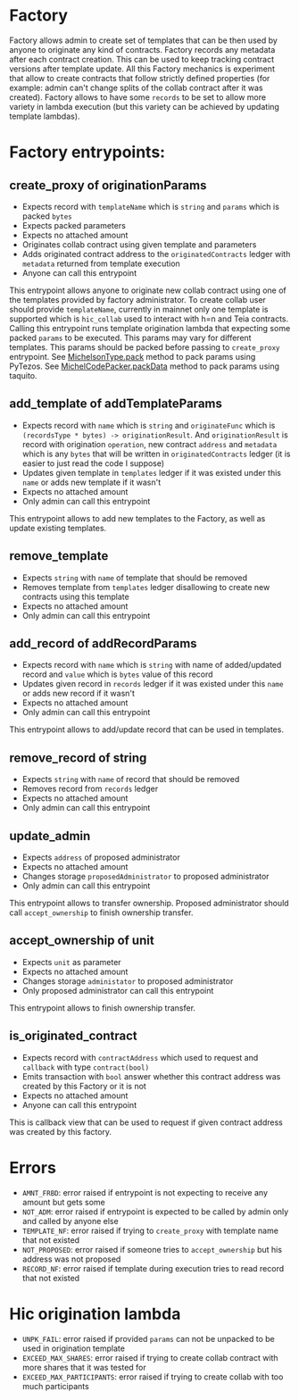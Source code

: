 # Factory
Factory allows admin to create set of templates that can be then used by anyone to originate any kind of contracts. Factory records any metadata after each contract creation. This can be used to keep tracking contract versions after template update. All this Factory mechanics is experiment that allow to create contracts that follow strictly defined properties (for example: admin can't change splits of the collab contract after it was created). Factory allows to have some `records` to be set to allow more variety in lambda execution (but this variety can be achieved by updating template lambdas).

# Factory entrypoints:
## create\_proxy of originationParams
- Expects record with `templateName` which is `string` and `params` which is packed `bytes`
- Expects packed parameters 
- Expects no attached amount
- Originates collab contract using given template and parameters
- Adds originated contract address to the `originatedContracts` ledger with `metadata` returned from template execution
- Anyone can call this entrypoint

This entrypoint allows anyone to originate new collab contract using one of the templates provided by factory administrator. To create collab user should provide `templateName`, currently in mainnet only one template is supported which is `hic_collab` used to interact with h=n and Teia contracts. Calling this entrypoint runs template origination lambda that expecting some packed `params` to be executed. This params may vary for different templates. This params should be packed before passing to `create_proxy` entrypoint. See [MichelsonType.pack](https://pytezos.org/types.html) method to pack params using PyTezos. See [MichelCodePacker.packData](https://tezostaquito.io/typedoc/classes/_taquito_taquito.michelcodecpacker.html) method to pack params using taquito.

## add\_template of addTemplateParams
- Expects record with `name` which is `string` and `originateFunc` which is `(recordsType * bytes) -> originationResult`. And `originationResult` is record with origination `operation`, new contract `address` and `metadata` which is any `bytes` that will be written in `originatedContracts` ledger (it is easier to just read the code I suppose)
- Updates given template in `templates` ledger if it was existed under this `name` or adds new template if it wasn't
- Expects no attached amount
- Only admin can call this entrypoint

This entrypoint allows to add new templates to the Factory, as well as update existing templates.

## remove\_template
- Expects `string` with `name` of template that should be removed
- Removes template from `templates` ledger disallowing to create new contracts using this template
- Expects no attached amount
- Only admin can call this entrypoint

## add\_record of addRecordParams
- Expects record with `name` which is `string` with name of added/updated record and `value` which is `bytes` value of this record
- Updates given record in `records` ledger if it was existed under this `name` or adds new record if it wasn't
- Expects no attached amount
- Only admin can call this entrypoint

This entrypoint allows to add/update record that can be used in templates.

## remove\_record of string
- Expects `string` with `name` of record that should be removed
- Removes record from `records` ledger
- Expects no attached amount
- Only admin can call this entrypoint

## update\_admin
- Expects `address` of proposed administrator
- Expects no attached amount
- Changes storage `proposedAdministrator` to proposed administrator
- Only admin can call this entrypoint

This entrypoint allows to transfer ownership. Proposed administrator should call `accept_ownership` to finish ownership transfer.

## accept\_ownership of unit
- Expects `unit` as parameter
- Expects no attached amount
- Changes storage `administator` to proposed administrator
- Only proposed administrator can call this entrypoint

This entrypoint allows to finish ownership transfer.

## is\_originated\_contract
- Expects record with `contractAddress` which used to request and `callback` with type `contract(bool)`
- Emits transaction with `bool` answer whether this contract address was created by this Factory or it is not
- Expects no attached amount
- Anyone can call this entrypoint

This is callback view that can be used to request if given contract address was created by this factory.

# Errors
- `AMNT_FRBD`: error raised if entrypoint is not expecting to receive any amount but gets some
- `NOT_ADM`: error raised if entrypoint is expected to be called by admin only and called by anyone else
- `TEMPLATE_NF`: error raised if trying to `create_proxy` with template name that not existed
- `NOT_PROPOSED`: error raised if someone tries to `accept_ownership` but his address was not proposed
- `RECORD_NF`: error raised if template during execution tries to read record that not existed

# Hic origination lambda
- `UNPK_FAIL`: error raised if provided `params` can not be unpacked to be used in origination template
- `EXCEED_MAX_SHARES`: error raised if trying to create collab contract with more shares that it was tested for
- `EXCEED_MAX_PARTICIPANTS`: error raised if trying to create collab with too much participants

